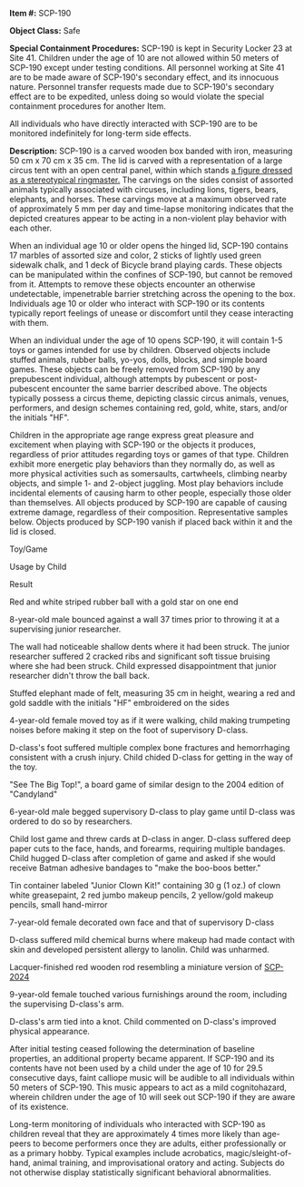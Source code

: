 **Item #:** SCP-190

**Object Class:** Safe

**Special Containment Procedures:** SCP-190 is kept in Security Locker 23 at Site 41. Children under the age of 10 are not allowed within 50 meters of SCP-190 except under testing conditions. All personnel working at Site 41 are to be made aware of SCP-190's secondary effect, and its innocuous nature. Personnel transfer requests made due to SCP-190's secondary effect are to be expedited, unless doing so would violate the special containment procedures for another Item.

All individuals who have directly interacted with SCP-190 are to be monitored indefinitely for long-term side effects.

**Description:** SCP-190 is a carved wooden box banded with iron, measuring 50 cm x 70 cm x 35 cm. The lid is carved with a representation of a large circus tent with an open central panel, within which stands [a figure dressed as a stereotypical ringmaster.](/herman-fuller-hub) The carvings on the sides consist of assorted animals typically associated with circuses, including lions, tigers, bears, elephants, and horses. These carvings move at a maximum observed rate of approximately 5 mm per day and time-lapse monitoring indicates that the depicted creatures appear to be acting in a non-violent play behavior with each other.

When an individual age 10 or older opens the hinged lid, SCP-190 contains 17 marbles of assorted size and color, 2 sticks of lightly used green sidewalk chalk, and 1 deck of Bicycle brand playing cards. These objects can be manipulated within the confines of SCP-190, but cannot be removed from it. Attempts to remove these objects encounter an otherwise undetectable, impenetrable barrier stretching across the opening to the box. Individuals age 10 or older who interact with SCP-190 or its contents typically report feelings of unease or discomfort until they cease interacting with them.

When an individual under the age of 10 opens SCP-190, it will contain 1-5 toys or games intended for use by children. Observed objects include stuffed animals, rubber balls, yo-yos, dolls, blocks, and simple board games. These objects can be freely removed from SCP-190 by any prepubescent individual, although attempts by pubescent or post-pubescent encounter the same barrier described above. The objects typically possess a circus theme, depicting classic circus animals, venues, performers, and design schemes containing red, gold, white, stars, and/or the initials "HF".

Children in the appropriate age range express great pleasure and excitement when playing with SCP-190 or the objects it produces, regardless of prior attitudes regarding toys or games of that type. Children exhibit more energetic play behaviors than they normally do, as well as more physical activities such as somersaults, cartwheels, climbing nearby objects, and simple 1- and 2-object juggling. Most play behaviors include incidental elements of causing harm to other people, especially those older than themselves. All objects produced by SCP-190 are capable of causing extreme damage, regardless of their composition. Representative samples below. Objects produced by SCP-190 vanish if placed back within it and the lid is closed.

Toy/Game

Usage by Child

Result

Red and white striped rubber ball with a gold star on one end

8-year-old male bounced against a wall 37 times prior to throwing it at a supervising junior researcher.

The wall had noticeable shallow dents where it had been struck. The junior researcher suffered 2 cracked ribs and significant soft tissue bruising where she had been struck. Child expressed disappointment that junior researcher didn't throw the ball back.

Stuffed elephant made of felt, measuring 35 cm in height, wearing a red and gold saddle with the initials "HF" embroidered on the sides

4-year-old female moved toy as if it were walking, child making trumpeting noises before making it step on the foot of supervisory D-class.

D-class's foot suffered multiple complex bone fractures and hemorrhaging consistent with a crush injury. Child chided D-class for getting in the way of the toy.

"See The Big Top!", a board game of similar design to the 2004 edition of "Candyland"

6-year-old male begged supervisory D-class to play game until D-class was ordered to do so by researchers.

Child lost game and threw cards at D-class in anger. D-class suffered deep paper cuts to the face, hands, and forearms, requiring multiple bandages. Child hugged D-class after completion of game and asked if she would receive Batman adhesive bandages to "make the boo-boos better."

Tin container labeled "Junior Clown Kit!" containing 30 g (1 oz.) of clown white greasepaint, 2 red jumbo makeup pencils, 2 yellow/gold makeup pencils, small hand-mirror

7-year-old female decorated own face and that of supervisory D-class

D-class suffered mild chemical burns where makeup had made contact with skin and developed persistent allergy to lanolin. Child was unharmed.

Lacquer-finished red wooden rod resembling a miniature version of [SCP-2024](/scp-2024)

9-year-old female touched various furnishings around the room, including the supervising D-class's arm.

D-class's arm tied into a knot. Child commented on D-class's improved physical appearance.

After initial testing ceased following the determination of baseline properties, an additional property became apparent. If SCP-190 and its contents have not been used by a child under the age of 10 for 29.5 consecutive days, faint calliope music will be audible to all individuals within 50 meters of SCP-190. This music appears to act as a mild cognitohazard, wherein children under the age of 10 will seek out SCP-190 if they are aware of its existence.

Long-term monitoring of individuals who interacted with SCP-190 as children reveal that they are approximately 4 times more likely than age-peers to become performers once they are adults, either professionally or as a primary hobby. Typical examples include acrobatics, magic/sleight-of-hand, animal training, and improvisational oratory and acting. Subjects do not otherwise display statistically significant behavioral abnormalities.